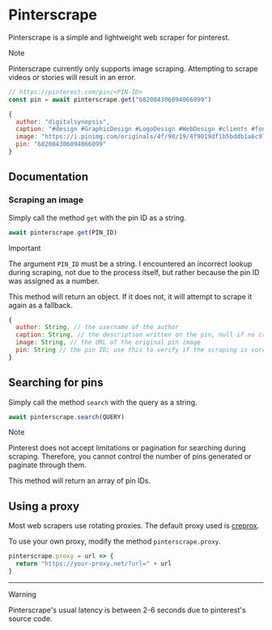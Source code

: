 # Pinterscrape
Pinterscrape is a simple and lightweight web scraper for pinterest.

> [!NOTE]
> Pinterscrape currently only supports image scraping. Attempting to scrape videos or stories will result in an error.

```javascript
// https://pinterest.com/pin/<PIN-ID>
const pin = await pinterscrape.get("682084306094066099")
```

```javascript
{
  author: "digitalsynopsis",
  caption: "#design #GraphicDesign #LogoDesign #WebDesign #clients #fonts #Photoshop #advertising #AgencyLife #artist #designer #developer #GraphicDesigner #LogoDesigner #WebDesigner #memes #agency #ArtDirector #CreativeDirector #AdAgency",
  image: "https://i.pinimg.com/originals/4f/90/19/4f9019df1b5bddb1a6c973ccbfb16693.jpg",
  pin: "682084306094066099"
}
```

## Documentation

### Scraping an image

Simply call the method `get` with the pin ID as a string.

```javascript
await pinterscrape.get(PIN_ID)
```

> [!IMPORTANT]
> The argument `PIN_ID` must be a string. I encountered an incorrect lookup during scraping, not due to the process itself, but rather because the pin ID was assigned as a number.

This method will return an object. If it does not, it will attempt to scrape it again as a fallback.

```javascript
{
  author: String, // the username of the author
  caption: String, // the description written on the pin, null if no caption
  image: String, // the URL of the original pin image
  pin: String // the pin ID; use this to verify if the scraping is correct
}
```

## Searching for pins

Simply call the method `search` with the query as a string.

```javascript
await pinterscrape.search(QUERY)
```

> [!NOTE]
> Pinterest does not accept limitations or pagination for searching during scraping. Therefore, you cannot control the number of pins generated or paginate through them.

This method will return an array of pin IDs.

## Using a proxy

Most web scrapers use rotating proxies. The default proxy used is [creprox](https://github.com/creuserr/creprox).

To use your own proxy, modify the method `pinterscrape.proxy`.

```javascript
pinterscrape.proxy = url => {
  return "https://your-proxy.net/?url=" + url
}
```

***

> [!WARNING]
> Pinterscrape's usual latency is between 2-6 seconds due to pinterest's source code.
